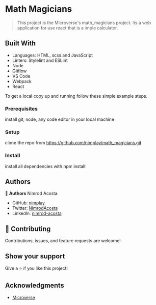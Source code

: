 # Math Magicians
> This project is the Microverse's math_magicians project. 
> Its a web application for use react that is a imple calculator. 


## Built With
- Languages: HTML, scss and JavaScript
- Linters: Stylelint and ESLint
- Node
- Gitflow
- VS Code
- Webpack
- React

To get a local copy up and running follow these simple example steps.

### Prerequisites
install git, node, any code editor in your local machine

### Setup
clone the repo from https://github.com/nimplay/math_magicians.git

### Install
install all dependencies with npm install

## Authors

👤 **Authors**
Nimrod Acosta

- GitHub: [nimplay](https://github.com/nimplay)
- Twitter: [NimrodAcosta](https://twitter.com/NimrodAcosta)
- LinkedIn: [nimrod-acosta](https://www.linkedin.com/in/nimrod-acosta-734330169/)
  
## 🤝 Contributing

Contributions, issues, and feature requests are welcome!

## Show your support

Give a ⭐️ if you like this project!

## Acknowledgments

- [Microverse](https://www.microverse.org/)
